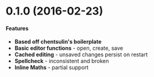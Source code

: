 # 0.1.0 (2016-02-23)

#### Features

- **Based off chentsulin's boilerplate**
- **Basic editor functions** - open, create, save
- **Cached editing** - unsaved changes persist on restart
- **Spellcheck** - inconsistent and broken
- **Inline Maths** - partial support
